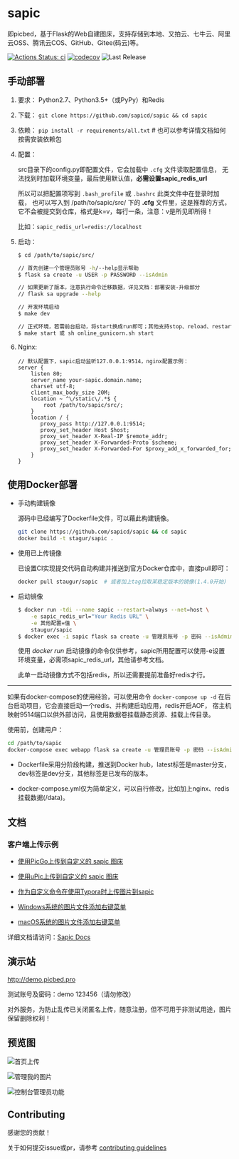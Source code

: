 # sapic

即picbed，基于Flask的Web自建图床，支持存储到本地、又拍云、七牛云、阿里云OSS、腾讯云COS、GitHub、Gitee(码云)等。

[![Actions Status: ci](https://github.com/sapicd/sapic/workflows/ci/badge.svg)](https://github.com/sapicd/sapic/actions?query=workflow%3A%22build+and+test%22)
[![codecov](https://codecov.io/gh/sapicd/sapic/branch/master/graph/badge.svg)](https://codecov.io/gh/sapicd/sapic)
![Last Release](https://img.shields.io/github/release/sapicd/sapic.svg?style=flat-square)

## 手动部署

1. 要求： Python2.7、Python3.5+（或PyPy）和Redis

2. 下载： `git clone https://github.com/sapicd/sapic && cd sapic`

3. 依赖： `pip install -r requirements/all.txt` # 也可以参考详情文档如何按需安装依赖包

4. 配置：

    src目录下的config.py即配置文件，它会加载中 `.cfg` 文件读取配置信息，
    无法找到时加载环境变量，最后使用默认值，**必需设置sapic_redis_url**

    所以可以把配置项写到 `.bash_profile` 或 `.bashrc` 此类文件中在登录时加载，
    也可以写入到 /path/to/sapic/src/ 下的 **.cfg** 文件里，这是推荐的方式，
    它不会被提交到仓库，格式是k=v，每行一条，注意：v是所见即所得！

    比如：`sapic_redis_url=redis://localhost`

5. 启动：

    ```bash
    $ cd /path/to/sapic/src/

    // 首先创建一个管理员账号 -h/--help显示帮助
    $ flask sa create -u USER -p PASSWORD --isAdmin

    // 如果更新了版本，注意执行命令迁移数据，详见文档：部署安装-升级部分
    // flask sa upgrade --help

    // 开发环境启动
    $ make dev

    // 正式环境，若需前台启动，将start换成run即可；其他支持stop、reload、restart、status
    $ make start 或 sh online_gunicorn.sh start
    ```

6. Nginx:

    ```nginx
    // 默认配置下，sapic启动监听127.0.0.1:9514，nginx配置示例：
    server {
        listen 80;
        server_name your-sapic.domain.name;
        charset utf-8;
        client_max_body_size 20M;
        location ~ ^\/static\/.*$ {
            root /path/to/sapic/src/;
        }
        location / {
           proxy_pass http://127.0.0.1:9514;
           proxy_set_header Host $host;
           proxy_set_header X-Real-IP $remote_addr;
           proxy_set_header X-Forwarded-Proto $scheme;
           proxy_set_header X-Forwarded-For $proxy_add_x_forwarded_for;
        }
    }
    ```

## 使用Docker部署

- 手动构建镜像

  源码中已经编写了Dockerfile文件，可以藉此构建镜像。

  ```bash
  git clone https://github.com/sapicd/sapic && cd sapic
  docker build -t stagur/sapic .
  ```

- 使用已上传镜像

  已设置CI实现提交代码自动构建并推送到官方Docker仓库中，直接pull即可：

  ```bash
  docker pull staugur/sapic  # 或者加上tag拉取某稳定版本的镜像(1.4.0开始)
  ```

- 启动镜像

  ```bash
  $ docker run -tdi --name sapic --restart=always --net=host \
      -e sapic_redis_url="Your Redis URL" \
      -e 其他配置=值 \
      staugur/sapic
  $ docker exec -i sapic flask sa create -u 管理员账号 -p 密码 --isAdmin
  ```

  使用 *docker run* 启动镜像的命令仅供参考，sapic所用配置可以使用-e设置
  环境变量，必需项sapic_redis_url，其他请参考文档。

  此单一启动镜像方式不包括redis，所以还需要提前准备好redis才行。

------

如果有docker-compose的使用经验，可以使用命令 ``docker-compose up -d``
在后台启动项目，它会直接启动一个redis、并构建启动应用，redis开启AOF，
宿主机映射9514端口以供外部访问，且使用数据卷挂载静态资源、挂载上传目录。

使用前，创建用户：

```bash
cd /path/to/sapic
docker-compose exec webapp flask sa create -u 管理员账号 -p 密码 --isAdmin
```

- Dockerfile采用分阶段构建，推送到Docker hub，latest标签是master分支，
  dev标签是dev分支，其他标签是已发布的版本。

- docker-compose.yml仅为简单定义，可以自行修改，比如加上nginx、redis挂载数据(/data)。

## 文档

### 客户端上传示例

- [使用PicGo上传到自定义的 sapic 图床](https://sapic.rtfd.vip/usage.html#picbed-upload-picgo)

- [使用uPic上传到自定义的 sapic 图床](https://sapic.rtfd.vip/usage.html#picbed-upload-upic)

- [作为自定义命令在使用Typora时上传图片到sapic](https://sapic.rtfd.vip/cli.html#picbed-upload-typora)

- [Windows系统的图片文件添加右键菜单](https://sapic.rtfd.vip/cli.html#picbed-upload-rightmenu-windows)

- [macOS系统的图片文件添加右键菜单](https://sapic.rtfd.vip/cli.html#picbed-upload-rightmenu-macos)

详细文档请访问：[Sapic Docs](https://sapic.rtfd.vip)

## 演示站

http://demo.picbed.pro

测试账号及密码：demo 123456（请勿修改）

对外服务，为防止乱传已关闭匿名上传，随意注册，但不可用于非测试用途，图片保留删除权利！

## 预览图

![首页上传](./Snapshot/homepage.png)

![管理我的图片](./Snapshot/pic.png)

![控制台管理员功能](./Snapshot/hook.png)

## Contributing

感谢您的贡献！

关于如何提交issue或pr，请参考 [contributing guidelines](./CONTRIBUTING.md)

